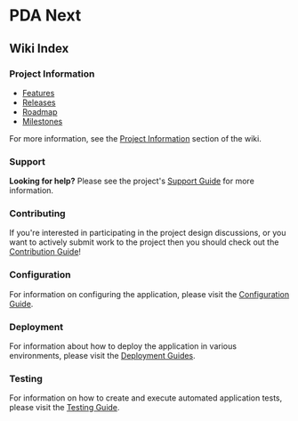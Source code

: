 # PDA Next

## Wiki Index

### Project Information

- [Features](https://github.com/PowerDNS-Admin/pda-next/blob/main/docs/wiki/project/features.md)
- [Releases](https://github.com/PowerDNS-Admin/pda-next/blob/main/docs/wiki/project/releases.md)
- [Roadmap](https://github.com/PowerDNS-Admin/pda-next/blob/main/docs/wiki/project/roadmap.md)
- [Milestones](https://github.com/PowerDNS-Admin/pda-next/blob/main/docs/wiki/project/milestones.md)

For more information, see the [Project Information](https://github.com/PowerDNS-Admin/pda-next/blob/main/docs/wiki/project/README.md) section of the wiki.

### Support

**Looking for help?** Please see the project's
[Support Guide](https://github.com/PowerDNS-Admin/pda-next/blob/main/docs/wiki/support/README.md)
for more information.

### Contributing

If you're interested in participating in the project design discussions, or you want to actively submit work to the
project then you should check out the
[Contribution Guide](https://github.com/PowerDNS-Admin/pda-next/blob/main/docs/wiki/contributing/README.md)!

### Configuration

For information on configuring the application, please visit the
[Configuration Guide](https://github.com/PowerDNS-Admin/pda-next/blob/main/docs/wiki/configuration/README.md).

### Deployment

For information about how to deploy the application in various environments, please visit the
[Deployment Guides](https://github.com/PowerDNS-Admin/pda-next/blob/main/docs/wiki/deployment/README.md).

### Testing

For information on how to create and execute automated application tests, please visit the
[Testing Guide](https://github.com/PowerDNS-Admin/pda-next/blob/main/docs/wiki/testing/README.md).
